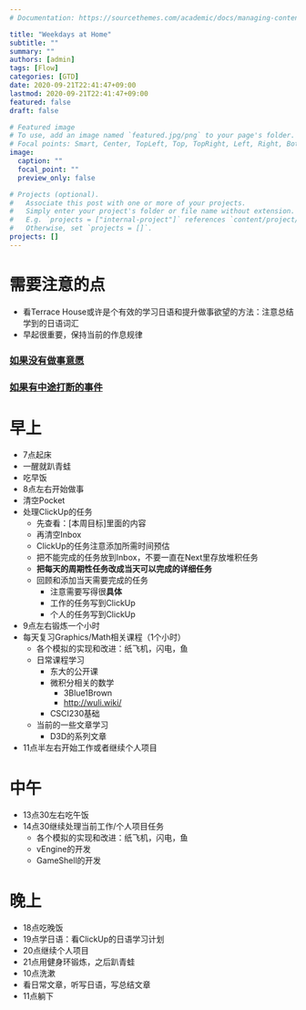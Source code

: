 ```yaml
---
# Documentation: https://sourcethemes.com/academic/docs/managing-content/

title: "Weekdays at Home"
subtitle: ""
summary: ""
authors: [admin]
tags: [Flow]
categories: [GTD]
date: 2020-09-21T22:41:47+09:00
lastmod: 2020-09-21T22:41:47+09:00
featured: false
draft: false

# Featured image
# To use, add an image named `featured.jpg/png` to your page's folder.
# Focal points: Smart, Center, TopLeft, Top, TopRight, Left, Right, BottomLeft, Bottom, BottomRight.
image:
  caption: ""
  focal_point: ""
  preview_only: false

# Projects (optional).
#   Associate this post with one or more of your projects.
#   Simply enter your project's folder or file name without extension.
#   E.g. `projects = ["internal-project"]` references `content/project/deep-learning/index.md`.
#   Otherwise, set `projects = []`.
projects: []
---
```


# 需要注意的点

- 看Terrace House或许是个有效的学习日语和提升做事欲望的方法：注意总结学到的日语词汇
- 早起很重要，保持当前的作息规律

### [如果没有做事意愿](../none-todo)

### [如果有中途打断的事件](../interruption)

# 早上

- 7点起床
- 一醒就趴青蛙
- 吃早饭
- 8点左右开始做事
- 清空Pocket
- 处理ClickUp的任务
  - 先查看：[本周目标]里面的内容
  - 再清空Inbox
  - ClickUp的任务注意添加所需时间预估
  - 把不能完成的任务放到Inbox，不要一直在Next里存放堆积任务
  - **把每天的周期性任务改成当天可以完成的详细任务**
  - 回顾和添加当天需要完成的任务
    - 注意需要写得很**具体**
    - 工作的任务写到ClickUp
    - 个人的任务写到ClickUp
- 9点左右锻炼一个小时
- 每天复习Graphics/Math相关课程（1个小时）
  - 各个模拟的实现和改进：纸飞机，闪电，鱼
  - 日常课程学习
    - 东大的公开课
    - 微积分相关的数学
      - 3Blue1Brown
      - http://wuli.wiki/
    - CSCI230基础
  - 当前的一些文章学习
    - D3D的系列文章
- 11点半左右开始工作或者继续个人项目

# 中午

- 13点30左右吃午饭
- 14点30继续处理当前工作/个人项目任务
  - 各个模拟的实现和改进：纸飞机，闪电，鱼
  - vEngine的开发
  - GameShell的开发

# 晚上

- 18点吃晚饭
- 19点学日语：看ClickUp的日语学习计划
- 20点继续个人项目
- 21点用健身环锻炼，之后趴青蛙
- 10点洗漱
- 看日常文章，听写日语，写总结文章
- 11点躺下
